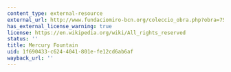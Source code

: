 ```yaml
---
content_type: external-resource
external_url: http://www.fundaciomiro-bcn.org/coleccio_obra.php?obra=753&idioma=2
has_external_license_warning: true
license: https://en.wikipedia.org/wiki/All_rights_reserved
status: ''
title: Mercury Fountain
uid: 1f690433-c624-4041-801e-fe12cd6ab6af
wayback_url: ''
---
```

